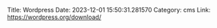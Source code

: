 Title: Wordpress
Date: 2023-12-01 15:50:31.281570
Category: cms
Link: https://wordpress.org/download/
